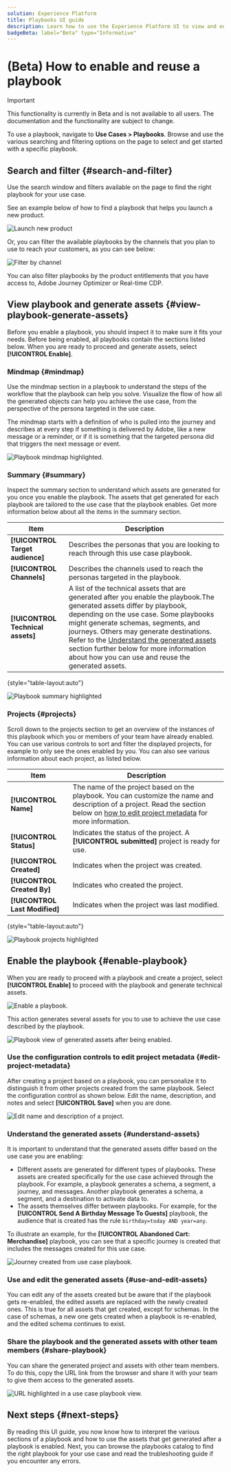 ```yaml
---
solution: Experience Platform
title: Playbooks UI guide
description: Learn how to use the Experience Platform UI to view and enable playbooks.
badgeBeta: label="Beta" type="Informative"
---
```


# (Beta) How to enable and reuse a playbook

>[!IMPORTANT]
>
>This functionality is currently in Beta and is not available to all users. The documentation and the functionality are subject to change.

To use a playbook, navigate to **Use Cases > Playbooks**. Browse and use the various searching and filtering options on the page to select and get started with a specific playbook.

## Search and filter {#search-and-filter}

Use the search window and filters available on the page to find the right playbook for your use case. 

See an example below of how to find a playbook that helps you launch a new product.

![Launch new product](/help/use-case-playbooks/assets/playbooks/ui-guide/new-product-launch-search.gif)

Or, you can filter the available playbooks by the channels that you plan to use to reach your customers, as you can see below:

![Filter by channel](/help/use-case-playbooks/assets/playbooks/ui-guide/channel-select-filter.gif)

You can also filter playbooks by the product entitlements that you have access to, Adobe Journey Optimizer or Real-time CDP. 

## View playbook and generate assets {#view-playbook-generate-assets}

Before you enable a playbook, you should inspect it to make sure it fits your needs. Before being enabled, all playbooks contain the sections listed below. When you are ready to proceed and generate assets, select **[!UICONTROL Enable]**.

### Mindmap {#mindmap}

Use the mindmap section in a playbook to understand the steps of the workflow that the playbook can help you solve. Visualize the flow of how all the generated objects can help you achieve the use case, from the perspective of the persona targeted in the use case. 

The mindmap starts with a definition of who is pulled into the journey and describes at every step if something is delivered by Adobe, like a new message or a reminder, or if it is something that the targeted persona did that triggers the next message or event. 

![Playbook mindmap highlighted.](/help/use-case-playbooks/assets/playbooks/ui-guide/playbook-mindmap.png)


### Summary {#summary}

Inspect the summary section to understand which assets are generated for you once you enable the playbook. The assets that get generated for each playbook are tailored to the use case that the playbook enables. Get more information below about all the items in the summary section.

| Item | Description |
---------|----------|
| **[!UICONTROL Target audience]** | Describes the personas that you are looking to reach through this use case playbook. |
| **[!UICONTROL Channels]** | Describes the channels used to reach the personas targeted in the playbook. |
| **[!UICONTROL Technical assets]** | A list of the technical assets that are generated after you enable the playbook.The generated assets differ by playbook, depending on the use case. Some playbooks might generate schemas, segments, and journeys. Others may generate destinations. Refer to the [Understand the generated assets](#understand-assets) section further below for more information about how you can use and reuse the generated assets.  |

{style="table-layout:auto"}

![Playbook summary highlighted](/help/use-case-playbooks/assets/playbooks/ui-guide/playbook-summary.png)

### Projects {#projects}

Scroll down to the projects section to get an overview of the instances of this playbook which you or members of your team have already enabled. You can use various controls to sort and filter the displayed projects, for example to only see the ones enabled by you. You can also see various information about each project, as listed below.

|Item | Description |
|---------|----------|
| **[!UICONTROL Name]** | The name of the project based on the playbook. You can customize the name and description of a project. Read the section below on [how to edit project metadata](#edit-project-metadata) for more information. |
| **[!UICONTROL Status]** | Indicates the status of the project. A **[!UICONTROL submitted]** project is ready for use. |
| **[!UICONTROL Created]** | Indicates when the project was created. |
| **[!UICONTROL Created By]** | Indicates who created the project. |
| **[!UICONTROL Last Modified]** | Indicates when the project was last modified. |

{style="table-layout:auto"}

![Playbook projects highlighted](/help/use-case-playbooks/assets/playbooks/ui-guide/playbook-projects.png)

## Enable the playbook {#enable-playbook}

When you are ready to proceed with a playbook and create a project, select **[!UICONTROL Enable]** to proceed with the playbook and generate technical assets.

![Enable a playbook.](/help/use-case-playbooks/assets/playbooks/ui-guide/enable-playbook.png)

This action generates several assets for you to use to achieve the use case described by the playbook.

![Playbook view of generated assets after being enabled.](/help/use-case-playbooks/assets/playbooks/ui-guide/play-view.png)
 
### Use the configuration controls to edit project metadata {#edit-project-metadata}

After creating a project based on a playbook, you can personalize it to distinguish it from other projects created from the same playbook. Select the configuration control as shown below. Edit the name, description, and notes and select **[!UICONTROL Save]** when you are done.

![Edit name and description of a project.](/help/use-case-playbooks/assets/playbooks/ui-guide/playbook-settings.gif)

### Understand the generated assets {#understand-assets}

It is important to understand that the generated assets differ based on the use case you are enabling:

* Different assets are generated for different types of playbooks. These assets are created specifically for the use case achieved through the playbook. For example, a playbook generates a schema, a segment, a journey, and messages. Another playbook generates a schema, a segment, and a destination to activate data to.
* The assets themselves differ between playbooks. For example, for the **[!UICONTROL Send A Birthday Message To Guests]** playbook, the audience that is created has the rule `birthday=today AND year=any`. 

To illustrate an example, for the **[!UICONTROL Abandoned Cart: Merchandise]** playbook, you can see that a specific journey is created that includes the messages created for this use case.

![Journey created from use case playbook.](/help/use-case-playbooks/assets/playbooks/ui-guide/journey-preview.png)

### Use and edit the generated assets {#use-and-edit-assets}

You can edit any of the assets created but be aware that if the playbook gets re-enabled, the edited assets are replaced with the newly created ones. This is true for all assets that get created, except for schemas. In the case of schemas, a new one gets created when a playbook is re-enabled, and the edited schema continues to exist.

### Share the playbook and the generated assets with other team members {#share-playbook}

You can share the generated project and assets with other team members. To do this, copy the URL link from the browser and share it with your team to give them access to the generated assets.

![URL highlighted in a use case playbook view.](/help/use-case-playbooks/assets/playbooks/ui-guide/playbook-url.png)

## Next steps {#next-steps}

By reading this UI guide, you now know how to interpret the various sections of a playbook and how to use the assets that get generated after a playbook is enabled. Next, you can browse the playbooks catalog to find the right playbook for your use case and read the trubleshooting guide if you encounter any errors.